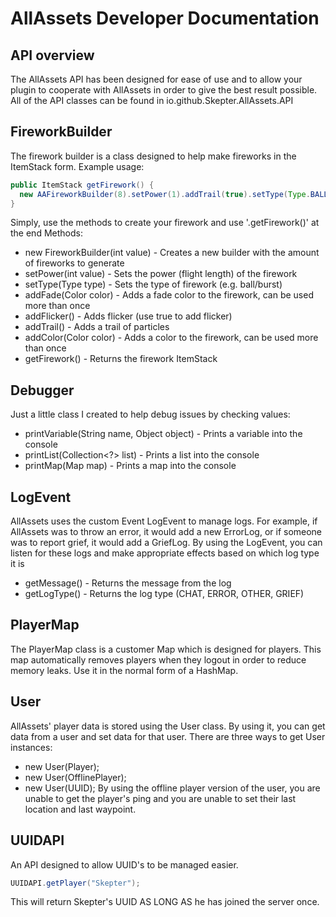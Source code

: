 AllAssets Developer Documentation
=================================

API overview
------------
The AllAssets API has been designed for ease of use and to allow your plugin to cooperate with AllAssets in order to give the best result possible. All of the API classes can be found in io.github.Skepter.AllAssets.API

FireworkBuilder
-----------------
The firework builder is a class designed to help make fireworks in the ItemStack form. Example usage:

```java
public ItemStack getFirework() {
  new AAFireworkBuilder(8).setPower(1).addTrail(true).setType(Type.BALL).addColor(Color.GRAY).addFade(Color.WHITE).getFirework();
}
```

Simply, use the methods to create your firework and use '.getFirework()' at the end
Methods:
* new FireworkBuilder(int value) - Creates a new builder with the amount of fireworks to generate
* setPower(int value) - Sets the power (flight length) of the firework
* setType(Type type) - Sets the type of firework (e.g. ball/burst)
* addFade(Color color) - Adds a fade color to the firework, can be used more than once
* addFlicker() - Adds flicker (use true to add flicker)
* addTrail() - Adds a trail of particles
* addColor(Color color) - Adds a color to the firework, can be used more than once
* getFirework() - Returns the firework ItemStack

Debugger
--------
Just a little class I created to help debug issues by checking values:

* printVariable(String name, Object object) - Prints a variable into the console
* printList(Collection<?> list) - Prints a list into the console
* printMap(Map<?,?> map) - Prints a map into the console

LogEvent
--------
AllAssets uses the custom Event LogEvent to manage logs. For example, if AllAssets was to throw an error, it would add a new ErrorLog, or if someone was to report grief, it would add a GriefLog. By using the LogEvent, you can listen for these logs and make appropriate effects based on which log type it is
* getMessage() - Returns the message from the log
* getLogType() - Returns the log type (CHAT, ERROR, OTHER, GRIEF)

PlayerMap
---------
The PlayerMap class is a customer Map which is designed for players. This map automatically removes players when they logout in order to reduce memory leaks. Use it in the normal form of a HashMap.

User
----
AllAssets' player data is stored using the User class. By using it, you can get data from a user and set data for that user.
There are three ways to get User instances:
* new User(Player);
* new User(OfflinePlayer);
* new User(UUID);
By using the offline player version of the user, you are unable to get the player's ping and you are unable to set their last location and last waypoint.

UUIDAPI
-------
An API designed to allow UUID's to be managed easier.
```java
UUIDAPI.getPlayer("Skepter");
```
This will return Skepter's UUID AS LONG AS he has joined the server once.
